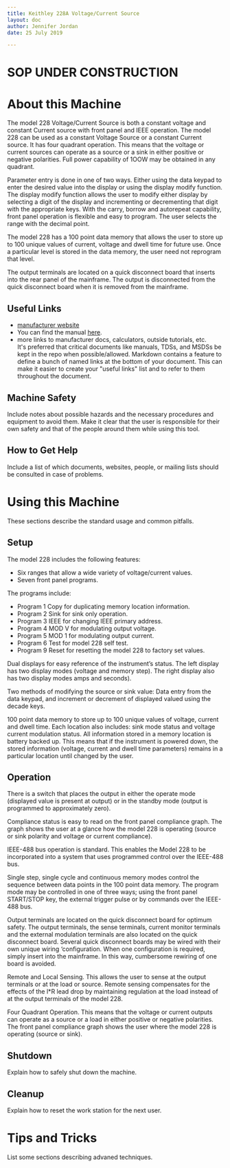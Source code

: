 ```yaml
---
title: Keithley 228A Voltage/Current Source
layout: doc
author: Jennifer Jordan
date: 25 July 2019

---
```


# SOP UNDER CONSTRUCTION

# About this Machine
The model 228 Voltage/Current Source is both a constant voltage and constant Current source with front panel and IEEE operation. The model 228 can be used as a constant Voltage Source or a constant Current source. It has four quadrant operation. This means that the voltage or current sources can operate as a source or a sink in either positive or negative polarities. Full power capability of 1OOW may be obtained in any quadrant.

Parameter entry is done in one of two ways. Either using the data keypad to enter the desired value into the display or using the display modify function. The display modify function allows the user to modify either display by selecting a digit of the display and incrementing or decrementing that digit with the appropriate keys. With the carry, borrow and autorepeat capability, front panel operation is flexible and easy to program. The user selects the range with the decimal point.

The model 228 has a 100 point data memory that allows the user to store up to 100 unique values of current, voltage and dwell time for future use. Once a particular level is stored in the data memory, the user need not reprogram that level.

The output terminals are located on a quick disconnect board that inserts into the rear panel of the mainframe. The output is disconnected from the quick disconnect board when it is removed from the mainframe. 

## Useful Links
- [manufacturer website](https://notanactualaddress.foo)
- You can find the manual [here](manual.pdf).
- more links to manufacturer docs, calculators, outside tutorials, etc.  
It's preferred that critical documents like manuals, TDSs, and MSDSs be kept in the repo when possible/allowed.
Markdown contains a feature to define a bunch of named links at the bottom of your document.
This can make it easier to create your "useful links" list and to refer to them throughout the document.

## Machine Safety
Include notes about possible hazards and the necessary procedures and equipment to avoid them.
Make it clear that the user is responsible for their own safety 
and that of the people around them while using this tool.

## How to Get Help
Include a list of which documents, websites, people, or mailing lists should be consulted in case of problems.

# Using this Machine
These sections describe the standard usage and common pitfalls.

## Setup
The model 228 includes the following features: 
- Six ranges that allow a wide variety of voltage/current values.  
- Seven front panel programs. 

The programs include: 
- Program 1 Copy for duplicating memory location information. 
- Program 2 Sink for sink only operation. 
- Program 3 IEEE for changing IEEE primary address. 
- Program 4 MOD V for modulating output voltage. 
- Program 5 MOD 1 for modulating output current. 
- Program 6 Test for model 228 self test. 
- Program 9 Reset for resetting the model 228 to factory set values.

Dual displays for easy reference of the instrument’s status. The left display has two display modes (voltage and memory step). The right display also has two display modes amps and seconds).  

Two methods of modifying the source or sink value: Data entry from the data keypad, and increment or decrement of displayed valued using the decade keys.  

100 point data memory to store up to 100 unique values of voltage, current and dwell time. Each location also includes:  sink mode status and voltage current modulation status. All information stored in a memory location is battery backed up. This means that if the instrument is powered down, the stored information (voltage, current and dwell time parameters) remains in a particular location until changed by the user. 

## Operation
There is a switch that places the output in either the operate mode (displayed value is present at output) or in the standby mode (output is programmed to approximately zero).

Compliance status is easy to read on the front panel compliance graph. The graph shows the user at a glance how the model 228 is operating (source or sink polarity and voltage or current compliance).

IEEE-488 bus operation is standard. This enables the Model 228 to be incorporated into a system that uses programmed control over the IEEE-488 bus.

Single step, single cycle and continuous memory modes control the sequence between data points in the 100 point data memory. The program mode may be controlled in one of three ways; using the front panel START/STOP key, the external trigger pulse or by commands over the IEEE-488 bus.

Output terminals are located on the quick disconnect board for optimum safety. The output terminals, the sense terminals, current monitor terminals and the external modulation terminals are also located on the quick disconnect board. Several quick disconnect boards may be wired with their own unique wiring ‘configuration. When one configuration is required, simply insert into the mainframe. In this way, cumbersome rewiring of one board is avoided.

Remote and Local Sensing. This allows the user to sense at the output terminals or at the load or source. Remote sensing compensates for the effects of the l*R lead drop by maintaining regulation at the load instead of at the output terminals of the model 228.

Four Quadrant Operation. This means that the voltage or current outputs can operate as a source or a load in either positive or negative polarities. The front panel compliance graph shows the user where the model 228 is operating (source or sink).

## Shutdown
Explain how to safely shut down the machine.

## Cleanup
Explain how to reset the work station for the next user.

# Tips and Tricks
List some sections describing advaned techniques. 
